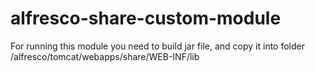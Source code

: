 alfresco-share-custom-module
============================
For running this module you need to build jar file, and copy it into folder /alfresco/tomcat/webapps/share/WEB-INF/lib
